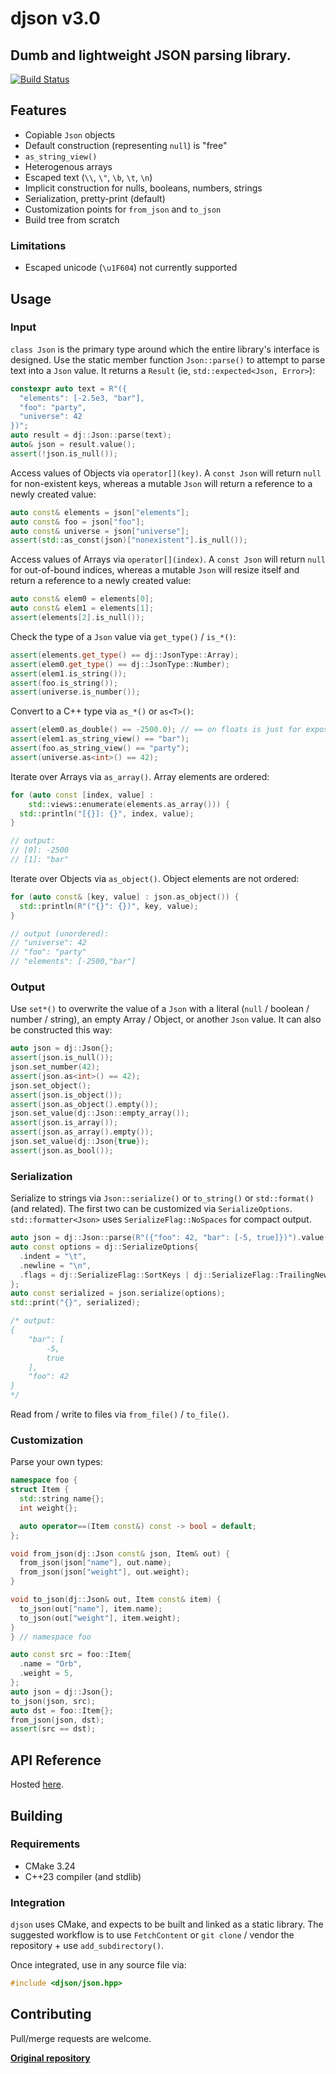 # djson v3.0

## Dumb and lightweight JSON parsing library.

[![Build Status](https://github.com/karnkaul/djson/actions/workflows/ci.yml/badge.svg)](https://github.com/karnkaul/djson/actions/workflows/ci.yml)

## Features

- Copiable `Json` objects
- Default construction (representing `null`) is "free"
- `as_string_view()`
- Heterogenous arrays
- Escaped text (`\\`, `\"`, `\b`, `\t`, `\n`)
- Implicit construction for nulls, booleans, numbers, strings
- Serialization, pretty-print (default)
- Customization points for `from_json` and `to_json`
- Build tree from scratch

### Limitations

- Escaped unicode (`\u1F604`) not currently supported

## Usage

### Input

`class Json` is the primary type around which the entire library's interface is designed. Use the static member function `Json::parse()` to attempt to parse text into a `Json` value. It returns a `Result` (ie, `std::expected<Json, Error>`):

```cpp
constexpr auto text = R"({
  "elements": [-2.5e3, "bar"],
  "foo": "party",
  "universe": 42
})";
auto result = dj::Json::parse(text);
auto& json = result.value();
assert(!json.is_null());
```

Access values of Objects via `operator[](key)`. A `const Json` will return `null` for non-existent keys, whereas a mutable `Json` will return a reference to a newly created value:

```cpp
auto const& elements = json["elements"];
auto const& foo = json["foo"];
auto const& universe = json["universe"];
assert(std::as_const(json)["nonexistent"].is_null());
```

Access values of Arrays via `operator[](index)`. A `const Json` will return `null` for out-of-bound indices, whereas a mutable `Json` will resize itself and return a reference to a newly created value:

```cpp
auto const& elem0 = elements[0];
auto const& elem1 = elements[1];
assert(elements[2].is_null());
```

Check the type of a `Json` value via `get_type()` / `is_*()`:

```cpp
assert(elements.get_type() == dj::JsonType::Array);
assert(elem0.get_type() == dj::JsonType::Number);
assert(elem1.is_string());
assert(foo.is_string());
assert(universe.is_number());
```

Convert to a C++ type via `as_*()` or `as<T>()`:

```cpp
assert(elem0.as_double() == -2500.0); // == on floats is just for exposition.
assert(elem1.as_string_view() == "bar");
assert(foo.as_string_view() == "party");
assert(universe.as<int>() == 42);
```

Iterate over Arrays via `as_array()`. Array elements are ordered:

```cpp
for (auto const [index, value] :
    std::views::enumerate(elements.as_array())) {
  std::println("[{}]: {}", index, value);
}

// output:
// [0]: -2500
// [1]: "bar"
```

Iterate over Objects via `as_object()`. Object elements are not ordered:

```cpp
for (auto const& [key, value] : json.as_object()) {
  std::println(R"("{}": {})", key, value);
}

// output (unordered):
// "universe": 42
// "foo": "party"
// "elements": [-2500,"bar"]
```

### Output

Use `set*()` to overwrite the value of a `Json` with a literal (`null` / boolean / number / string), an empty Array / Object, or another `Json` value. It can also be constructed this way:

```cpp
auto json = dj::Json{};
assert(json.is_null());
json.set_number(42);
assert(json.as<int>() == 42);
json.set_object();
assert(json.is_object());
assert(json.as_object().empty());
json.set_value(dj::Json::empty_array());
assert(json.is_array());
assert(json.as_array().empty());
json.set_value(dj::Json{true});
assert(json.as_bool());
```

### Serialization

Serialize to strings via `Json::serialize()` or `to_string()` or `std::format()` (and related). The first two can be customized via `SerializeOptions`. `std::formatter<Json>` uses `SerializeFlag::NoSpaces` for compact output.

```cpp
auto json = dj::Json::parse(R"({"foo": 42, "bar": [-5, true]})").value();
auto const options = dj::SerializeOptions{
  .indent = "\t",
  .newline = "\n",
  .flags = dj::SerializeFlag::SortKeys | dj::SerializeFlag::TrailingNewline,
};
auto const serialized = json.serialize(options);
std::print("{}", serialized);

/* output:
{
	"bar": [
		-5,
		true
	],
	"foo": 42
}
*/
```

Read from / write to files via `from_file()` / `to_file()`.

### Customization

Parse your own types:

```cpp
namespace foo {
struct Item {
  std::string name{};
  int weight{};

  auto operator==(Item const&) const -> bool = default;
};

void from_json(dj::Json const& json, Item& out) {
  from_json(json["name"], out.name);
  from_json(json["weight"], out.weight);
}

void to_json(dj::Json& out, Item const& item) {
  to_json(out["name"], item.name);
  to_json(out["weight"], item.weight);
}
} // namespace foo

auto const src = foo::Item{
  .name = "Orb",
  .weight = 5,
};
auto json = dj::Json{};
to_json(json, src);
auto dst = foo::Item{};
from_json(json, dst);
assert(src == dst);
```

## API Reference

Hosted [here](https://karnkaul.github.io/djson/).

## Building

### Requirements

- CMake 3.24
- C++23 compiler (and stdlib)

### Integration

`djson` uses CMake, and expects to be built and linked as a static library. The suggested workflow is to use `FetchContent` or `git clone` / vendor the repository + use `add_subdirectory()`.

Once integrated, use in any source file via:

```cpp
#include <djson/json.hpp>
```

## Contributing

Pull/merge requests are welcome.

**[Original repository](https://github.com/karnkaul/djson)**
